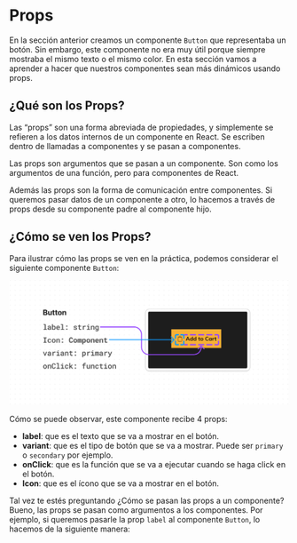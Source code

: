 # Props

En la sección anterior creamos un componente `Button` que representaba un botón. Sin embargo, este componente no era muy útil porque siempre mostraba el mismo texto o el mismo color. En esta sección vamos a aprender a hacer que nuestros componentes sean más dinámicos usando props.

## ¿Qué son los Props?

Las “props” son una forma abreviada de propiedades, y simplemente se refieren a los datos internos de un componente en React. Se escriben dentro de llamadas a componentes y se pasan a componentes. 

Las props son argumentos que se pasan a un componente. Son como los argumentos de una función, pero para componentes de React. 

Además las props son la forma de comunicación entre componentes. Si queremos pasar datos de un componente a otro, lo hacemos a través de props desde su componente padre al componente hijo.

## ¿Cómo se ven los Props?

Para ilustrar cómo las props se ven en la práctica, podemos considerar el siguiente componente `Button`:

![1702503121117](image/03-Props/1702503121117.png)

Cómo se puede observar, este componente recibe 4 props:

- **label**: que es el texto que se va a mostrar en el botón.
- **variant**: que es el tipo de botón que se va a mostrar. Puede ser `primary` o `secondary` por ejemplo.
- **onClick**: que es la función que se va a ejecutar cuando se haga click en el botón.
- **Icon**: que es el ícono que se va a mostrar en el botón.

Tal vez te estés preguntando ¿Cómo se pasan las props a un componente? Bueno, las props se pasan como argumentos a los componentes. Por ejemplo, si queremos pasarle la prop `label` al componente `Button`, lo hacemos de la siguiente manera:


